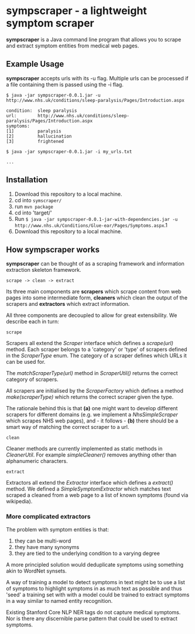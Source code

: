 # sympscraper - a lightweight symptom scraper

**sympscraper** is a Java command line program that allows you to scrape and extract symptom entities from medical web pages.

## Example Usage
**sympscraper** accepts urls with its -u flag. Multiple urls can be processed if a file containing them is passed using the -i flag.

```shell
$ java -jar sympscraper-0.0.1.jar -u http://www.nhs.uk/conditions/sleep-paralysis/Pages/Introduction.aspx

condition: 	sleep paralysis
url:		http://www.nhs.uk/conditions/sleep-paralysis/Pages/Introduction.aspx
symptoms:
[1]			paralysis
[2]			hallucination
[3]			frightened

$ java -jar sympscraper-0.0.1.jar -i my_urls.txt

...

```

## Installation

1. Download this repository to a local machine.
2. cd into `symscraper/`
3. run `mvn package`
4. cd into 'target/'
5. Run `$ java -jar sympscraper-0.0.1-jar-with-dependencies.jar -u http://www.nhs.uk/Conditions/Glue-ear/Pages/Symptoms.aspx`.1
1. Download this repository to a local machine.

## How sympscraper works

**sympscraper** can be thought of as a scraping framework and information extraction skeleton framework. 

`scrape -> clean -> extract`

Its three main components are **scrapers** which scrape content from web pages into some intermediate form, **cleaners** which clean the output of the scrapers and **extractors** which extract information.

All three components are decoupled to allow for great extensibility. We describe each in turn:

`scrape`

Scrapers all extend the *Scraper* interface which defines a *scrape(url)* method. Each scraper belongs to a 'category' or 'type' of scrapers defined in the *ScraperType* enum. The category of a scraper defines which URLs it can be used for. 

The *matchScraperType(url)* method in *ScraperUtil()* returns the correct category of scrapers.

All scrapers are initialised by the *ScraperFactory* which defines a method *make(scraperType)* which returns the correct scraper given the type. 

The rationale behind this is that **(a)** one might want to develop different scrapers for different domains (e.g. we implement a *NhsSimpleScraper* which scrapes NHS web pages), and - it follows - **(b)** there should be a smart way of matching the correct scraper to a url.

`clean`

Cleaner methods are currently implemented as static methods in *CleanerUtil*. For example *simpleCleaner()* removes anything other than alphanumeric characters.

`extract`

Extractors all extend the *Extractor* interface which defines a *extract()* method. We defined a *SimpleSymptomExtractor* which matches text scraped a cleaned from a web page to a list of known symptoms (found via wikipedia). 

### More complicated extractors

The problem with symptom entities is that:

1. they can be multi-word
2. they have many synonyms
3. they are tied to the underlying condition to a varying degree

A more principled solution would deduplicate symptoms using something akin to WordNet synsets.

A way of training a model to detect symptoms in text might be to use a list of symptoms to highlight symptoms in as much text as possible and thus 'seed' a training set with with a model could be trained to extract symptoms in a way similar to named entity recognition. 

Existing Stanford Core NLP NER tags do not capture medical symptoms. Nor is there any discernible parse pattern that could be used to extract symptoms. 
